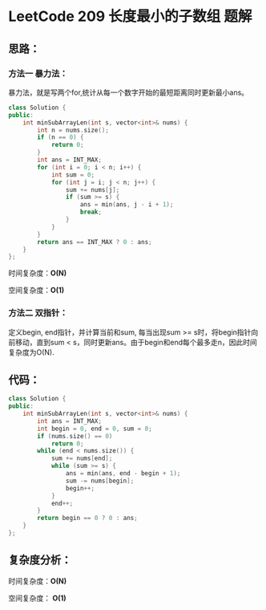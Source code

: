 # LeetCode 209 长度最小的子数组 题解

## 思路：

### 方法一 暴力法：

暴力法，就是写两个for,统计从每一个数字开始的最短距离同时更新最小ans。

```c++
class Solution {
public:
    int minSubArrayLen(int s, vector<int>& nums) {
        int n = nums.size();
        if (n == 0) {
            return 0;
        }
        int ans = INT_MAX;
        for (int i = 0; i < n; i++) {
            int sum = 0;
            for (int j = i; j < n; j++) {
                sum += nums[j];
                if (sum >= s) {
                    ans = min(ans, j - i + 1);
                    break;
                }
            }
        }
        return ans == INT_MAX ? 0 : ans;
    }
};
```

时间复杂度：**O(N)**

空间复杂度：**O(1)**

### 方法二 双指针：

定义begin, end指针，并计算当前和sum, 每当出现sum >= s时，将begin指针向前移动，直到sum < s，同时更新ans。由于begin和end每个最多走n，因此时间复杂度为O(N).



## 代码：

```c++
class Solution {
public:
    int minSubArrayLen(int s, vector<int>& nums) {
        int ans = INT_MAX;
        int begin = 0, end = 0, sum = 0;
        if (nums.size() == 0)
            return 0;
        while (end < nums.size()) {
            sum += nums[end];
            while (sum >= s) {
                ans = min(ans, end - begin + 1);
                sum -= nums[begin];
                begin++;
            }
            end++;
        }
        return begin == 0 ? 0 : ans;
    }
};
```



## 复杂度分析：

时间复杂度：**O(N)**

空间复杂度： **O(1)**